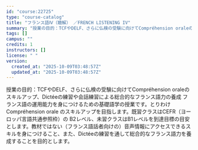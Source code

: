 ```yaml
---
id: "course:22725"
type: "course-catalog"
title: "フランス語Ⅳ（聴解） ／FRENCH LISTENING IV"
summary: "授業の目的：TCFやDELF、さらに仏検の受験に向けてCompréhension oraleのスキルアップ、Dictéeの練習や会話練習による総合的なフランス語力の養成 フランス語の運用能力を身につけるための基礎語学の授業です。とりわけ C…"
tags: []
campus: ""
credits: 1
instructors: []
license: " "
version:
  created_at: "2025-10-09T03:48:57Z"
  updated_at: "2025-10-09T03:48:57Z"
---
```


授業の目的：TCFやDELF、さらに仏検の受験に向けてCompréhension oraleのスキルアップ、Dictéeの練習や会話練習による総合的なフランス語力の養成 フランス語の運用能力を身につけるための基礎語学の授業です。とりわけ Compréhension orale のスキルアップを目指します。既習クラスはCEFR（ヨーロッパ言語共通参照枠）の B2レベル、未習クラスはB1レベルを到達目標の目安とします。教材ではない（フランス語話者向けの）音声情報にアクセスできるスキルを身につけること、また、Dictéeの練習を通して総合的なフランス語力を養成することを目的とします。
